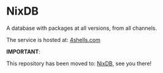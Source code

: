 # NixDB

A database with packages at all versions, from all channels.

The service is hosted at: [4shells.com](https://4shells.com)

**IMPORTANT**:

This repository has been moved to: [NixDB](https://github.com/kamadorueda/four-shells), see you there!

